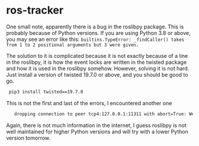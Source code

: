 # ros-tracker

One small note, apparently there is a bug in the roslibpy package. This is probably because of Python versions. If you are using Python 3.8 or above, you may see an error like this: `builtins.TypeError: _findCaller() takes from 1 to 2 positional arguments but 3 were given.`

The solution to it is complicated because it is not exactly because of a line in the roslibpy, it is how the event locks are written in the twisted package and how it is used in the roslibpy somehow. However, solving it is not hard.
Just install a version of twisted 19.7.0 or above, and you should be good to go.

 ```sh
  pip3 install twisted==19.7.0
  ```

This is not the first and last of the errors, I encountered another one
```sh
   dropping connection to peer tcp4:127.0.0.1:11311 with abort=True: WebSocket connection upgrade failed (501 - Unsupportedmethod('GET'))  
  ```
Again, there is not much information in the internet, I guess roslibpy is not well maintained for higher Python versions and will try with a lower Python version tomorrow.
